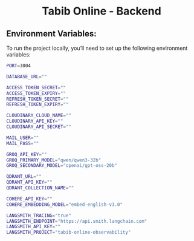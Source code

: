 <div align="center">
    <h1>Tabib Online - Backend</h1>
</div>

<h2>Environment Variables:</h2>
<p>To run the project locally, you’ll need to set up the following environment variables:</p>

```bash
PORT=3004

DATABASE_URL=""

ACCESS_TOKEN_SECRET=""
ACCESS_TOKEN_EXPIRY=""
REFRESH_TOKEN_SECRET=""
REFRESH_TOKEN_EXPIRY=""

CLOUDINARY_CLOUD_NAME=""
CLOUDINARY_API_KEY=""
CLOUDINARY_API_SECRET=""

MAIL_USER=""
MAIL_PASS=""

GROQ_API_KEY=""
GROQ_PRIMARY_MODEL="qwen/qwen3-32b"
GROQ_SECONDARY_MODEL="openai/gpt-oss-20b"

QDRANT_URL=""
QDRANT_API_KEY=""
QDRANT_COLLECTION_NAME=""

COHERE_API_KEY=""
COHERE_EMBEDDING_MODEL="embed-english-v3.0"

LANGSMITH_TRACING="true"
LANGSMITH_ENDPOINT="https://api.smith.langchain.com"
LANGSMITH_API_KEY=""
LANGSMITH_PROJECT="tabib-online-observability"

```